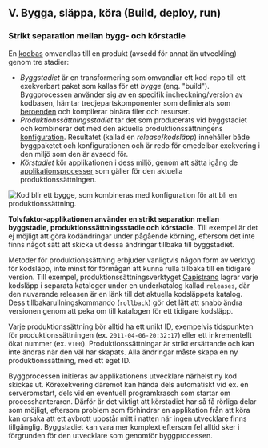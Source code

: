 ## V. Bygga, släppa, köra (Build, deploy, run)
### Strikt separation mellan bygg- och körstadie

En [kodbas](./codebase) omvandlas till en produkt (avsedd för annat än utveckling) genom tre stadier:

* *Byggstadiet* är en transformering som omvandlar ett kod-repo till ett exekverbart paket som kallas för ett *bygge* (eng. "build"). Byggprocessen använder sig av en specifik incheckning/version av kodbasen, hämtar tredjepartskomponenter som definierats som [beroenden](./dependencies) och kompilerar binära filer och resurser.
* *Produktionssättningsstadiet* tar det som producerats vid byggstadiet och kombinerar det med den aktuella produktionssättningens [konfiguration](./config). Resultatet (kallad en *release*/*kodsläpp*) innehåller både byggpaketet och konfigurationen och är redo för omedelbar exekvering i den miljö som den är avsedd för.
* *Körstadiet* kör applikationen i dess miljö, genom att sätta igång de [applikationsprocesser](./processes) som gäller för den aktuella produktionssättningen.

![Kod blir ett bygge, som kombineras med konfiguration för att bli en produktionssättning.](/images/release.png)

**Tolvfaktor-applikationen använder en strikt separation mellan byggstadie, produktionssättningsstadie och körstadie.**  Till exempel är det ej möjligt att göra kodändringar under pågående körning, eftersom det inte finns något sätt att skicka ut dessa ändringar tillbaka till byggstadiet.

Metoder för produktionssättning erbjuder vanligtvis någon form av verktyg för kodsläpp, inte minst för förmågan att kunna rulla tillbaka till en tidigare version. Till exempel, produktionssättningsverktyget [Capistrano](https://github.com/capistrano/capistrano/wiki) lagrar varje kodsläpp i separata kataloger under en underkatalog kallad `releases`, där den nuvarande releasen är en länk till det aktuella kodsläppets katalog. Dess tillbakarullningskommando (`rollback`) gör det lätt att snabb ändra versionen genom att peka om till katalogen för ett tidigare kodsläpp.

Varje produktionssättning bör alltid ha ett unikt ID, exempelvis tidspunkten för produktionssättningen (ex. `2011-04-06-20:32:17`) eller ett inkrementellt ökat nummer (ex. `v100`). Produktionssättningar är strikt ersättande och kan inte ändras när den väl har skapats. Alla ändringar måste skapa en ny produktionssättning, med ett eget ID.

Byggprocessen initieras av applikationens utvecklare närhelst ny kod skickas ut. Körexekvering däremot kan hända dels automatiskt vid ex. en serveromstart, dels vid en eventuell programkrasch som startar om processhanteraren. Därför är det viktigt att körstadiet har så få rörliga delar som möjligt, eftersom problem som förhindrar en applikation från att köra kan orsaka att ett avbrott uppstår mitt i natten när ingen utvecklare finns tillgänglig. Byggstadiet kan vara mer komplext eftersom fel alltid sker i förgrunden för den utvecklare som genomför byggprocessen.
